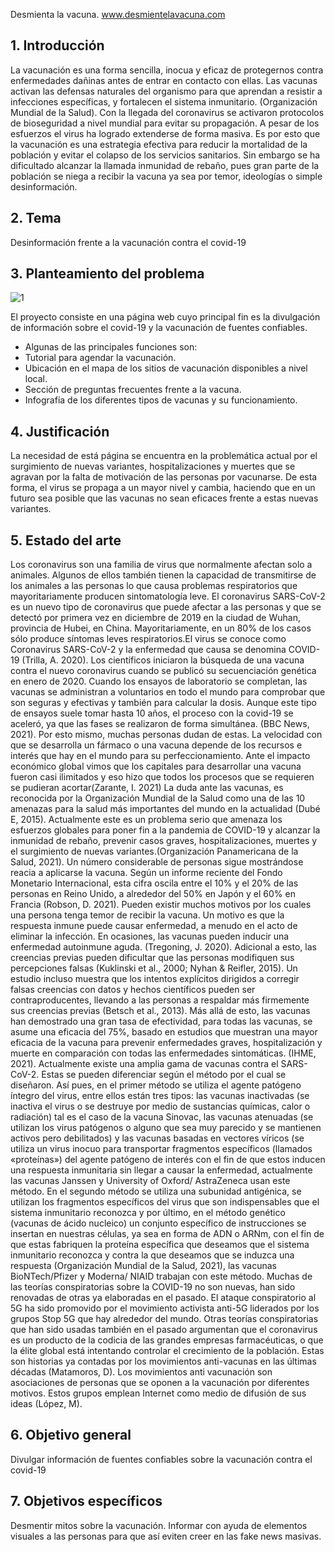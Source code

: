 
Desmienta la vacuna. 
www.desmientelavacuna.com

## 1.	Introducción
La vacunación es una forma sencilla, inocua y eficaz de protegernos contra enfermedades dañinas antes de entrar en contacto con ellas. Las vacunas activan las defensas naturales del organismo para que aprendan a resistir a infecciones específicas, y fortalecen el sistema inmunitario. (Organización Mundial de la Salud). 
Con la llegada del coronavirus se activaron protocolos de bioseguridad a nivel mundial para evitar su propagación. A pesar de los esfuerzos el virus ha logrado extenderse de forma masiva. Es por esto que la vacunación es una estrategia efectiva para reducir la mortalidad de la población y evitar el colapso de los servicios sanitarios. Sin embargo se ha dificultado alcanzar la llamada inmunidad de rebaño, pues gran parte de la población se niega a recibir la vacuna ya sea por temor, ideologías o simple desinformación.

## 2.	Tema
 Desinformación frente a la vacunación contra el covid-19
 
 ## 3.	Planteamiento del problema
 
![1](https://user-images.githubusercontent.com/54209459/129981766-1d362bae-6b2b-42b4-9700-874ff666dfce.png)

El proyecto consiste en una página web cuyo principal fin es la divulgación de información sobre el covid-19 y la vacunación de fuentes confiables.

- Algunas de las principales funciones son:  
- Tutorial para agendar la vacunación. 
- Ubicación en el mapa de los sitios de vacunación disponibles a nivel local. 
- Sección de preguntas frecuentes frente a la vacuna. 
- Infografía de los diferentes tipos de vacunas y su funcionamiento. 

## 4.	Justificación
La necesidad de está página se encuentra en la problemática actual por el surgimiento de nuevas variantes, hospitalizaciones y muertes que se agravan por la falta de motivación de las personas por vacunarse. De esta forma, el virus se propaga a un mayor nivel y cambia, haciendo que en un futuro sea posible que las vacunas no sean eficaces frente a estas nuevas variantes. 

## 5.	Estado del arte

Los coronavirus son una familia de virus que normalmente afectan solo a animales. Algunos de ellos también tienen la capacidad de transmitirse de los animales a las personas lo que causa problemas respiratorios que mayoritariamente producen sintomatología leve. El coronavirus SARS-CoV-2 es un nuevo tipo de coronavirus que puede afectar a las personas y que se detectó por primera vez en diciembre de 2019 en la ciudad de Wuhan, provincia de Hubei, en China. Mayoritariamente, en un 80% de los casos sólo produce síntomas leves respiratorios.El virus se conoce como Coronavirus SARS-CoV-2 y la enfermedad que causa se denomina COVID-19 (Trilla, A. 2020). Los científicos iniciaron la búsqueda de una vacuna contra el nuevo coronavirus cuando se publicó su secuenciación genética en enero de 2020. Cuando los ensayos de laboratorio se completan, las vacunas se administran a voluntarios en todo el mundo para comprobar que son seguras y efectivas y también para calcular la dosis. Aunque este tipo de ensayos suele tomar hasta 10 años, el proceso con la covid-19 se aceleró, ya que las fases se realizaron de forma simultánea. (BBC News, 2021). Por esto mismo, muchas personas dudan de estas.  La velocidad con que se desarrolla un fármaco o una vacuna depende de los recursos e interés que hay en el mundo para su perfeccionamiento. Ante el impacto económico global vimos que los capitales para desarrollar una vacuna fueron casi ilimitados y eso hizo que todos los procesos que se requieren se pudieran acortar(Zarante, I. 2021) La duda ante las vacunas, es reconocida por la Organización Mundial de la Salud como una de las 10 amenazas para la salud más importantes del mundo en la actualidad (Dubé E, 2015). Actualmente este es un problema serio que amenaza los esfuerzos globales para poner fin a la pandemia de COVID-19 y alcanzar la inmunidad de rebaño, prevenir casos graves, hospitalizaciones, muertes y el surgimiento de nuevas variantes.(Organización Panamericana de la Salud, 2021). Un número considerable de personas sigue mostrándose reacia a aplicarse la vacuna. Según un informe reciente del Fondo Monetario Internacional, esta cifra oscila entre el 10% y el 20% de las personas en Reino Unido, a alrededor del 50% en Japón y el 60% en Francia (Robson, D. 2021). Pueden existir muchos motivos por los cuales una persona tenga temor de recibir la vacuna. Un motivo es que la respuesta inmune puede causar enfermedad, a menudo en el acto de eliminar la infección. En ocasiones, las vacunas pueden inducir una enfermedad autoinmune aguda. (Tregoning, J. 2020). Adicional a esto, las creencias previas pueden dificultar que las personas modifiquen sus percepciones falsas (Kuklinski et al., 2000; Nyhan & Reifler, 2015). Un estudio incluso muestra que los intentos explícitos dirigidos a corregir falsas creencias con datos y hechos científicos pueden ser  contraproducentes, llevando a las personas a respaldar más firmemente sus
creencias previas (Betsch et al., 2013).  Más allá de esto, las vacunas han demostrado una gran tasa de efectividad, para todas las vacunas, se asume una eficacia del 75%, basado en estudios que muestran una mayor eficacia de la vacuna para prevenir enfermedades graves, hospitalización y muerte en comparación con todas las enfermedades sintomáticas. (IHME, 2021). Actualmente existe una amplia gama de vacunas contra el SARS-CoV-2. Estas se pueden diferenciar según el método por el cual se diseñaron. Así pues, en el primer método se utiliza el agente patógeno íntegro del virus, entre ellos están tres tipos: las vacunas inactivadas (se inactiva el virus o se destruye por medio de sustancias químicas, calor o radiación) tal es el caso de la vacuna Sinovac, las vacunas atenuadas (se utilizan los virus patógenos o alguno que sea muy parecido y se mantienen activos pero debilitados) y las vacunas basadas en vectores víricos (se utiliza un virus inocuo para transportar fragmentos específicos (llamados «proteínas») del agente patógeno de interés con el fin de que estos inducen una respuesta inmunitaria sin llegar a causar la enfermedad, actualmente las vacunas Janssen y University of Oxford/ AstraZeneca usan este método. En el segundo método se utiliza una subunidad antigénica, se utilizan los fragmentos específicos del virus que son indispensables que el sistema inmunitario reconozca y por último, en el método genético (vacunas de ácido nucleico) un conjunto específico de instrucciones se insertan en nuestras células, ya sea en forma de ADN o ARNm, con el fin de que estas fabriquen la proteína específica que deseamos que el sistema inmunitario reconozca y contra la que deseamos que se induzca una respuesta (Organización Mundial de la Salud, 2021), las vacunas BioNTech/Pfizer y Moderna/ NIAID trabajan con este método. 
Muchas de las teorías conspiratorias sobre la COVID-19 no son nuevas, han sido renovadas de otras ya elaboradas en el pasado. El ataque conspiratorio al 5G ha sido promovido por el movimiento activista anti-5G liderados por los grupos Stop 5G que hay alrededor del mundo. Otras teorías conspiratorias que han sido usadas también en el pasado argumentan que el coronavirus es un producto de la codicia de las grandes empresas farmacéuticas, o que la élite global está intentando controlar el crecimiento de la población. Estas son historias ya contadas por
los movimientos anti-vacunas en las últimas décadas (Matamoros, D). Los movimientos anti vacunación son asociaciones de personas que se oponen a la vacunación por diferentes motivos. Estos grupos emplean Internet como medio de difusión de sus ideas (López, M).

 
## 6.	Objetivo general
 Divulgar información de fuentes confiables sobre la vacunación contra el covid-19
 
 ## 7. Objetivos específicos
Desmentir mitos sobre la vacunación. 
Informar con ayuda de elementos visuales a las personas para que así eviten creer en las fake news masivas.

